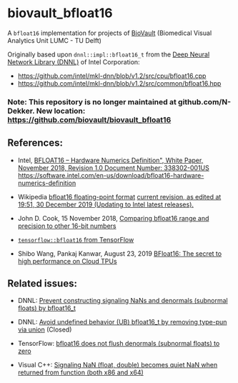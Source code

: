 # biovault_bfloat16

A `bfloat16` implementation for projects of [BioVault](https://github.com/biovault) (Biomedical Visual Analytics Unit LUMC - TU Delft)

Originally based upon `dnnl::impl::bfloat16_t` from the [Deep Neural Network Library (DNNL)](https://github.com/intel/mkl-dnn) of Intel Corporation:
* https://github.com/intel/mkl-dnn/blob/v1.2/src/cpu/bfloat16.cpp
* https://github.com/intel/mkl-dnn/blob/v1.2/src/common/bfloat16.hpp

### Note: This repository is no longer maintained at github.com/N-Dekker. New location: https://github.com/biovault/biovault_bfloat16

## References:

* Intel, [BFLOAT16 – Hardware Numerics Definition", White Paper, November 2018, Revision 1.0 Document Number: 338302-001US](https://software.intel.com/sites/default/files/managed/40/8b/bf16-hardware-numerics-definition-white-paper.pdf)
  https://software.intel.com/en-us/download/bfloat16-hardware-numerics-definition

* Wikipedia [bfloat16 floating-point format](https://en.wikipedia.org/wiki/Bfloat16_floating-point_format)
  [current revision, as edited at 19:51, 30 December 2019 (Updating to Intel latest releases).](https://en.wikipedia.org/w/index.php?title=Bfloat16_floating-point_format&oldid=933243816)

* John D. Cook, 15 November 2018, [Comparing bfloat16 range and precision to other 16-bit numbers](https://www.johndcook.com/blog/2018/11/15/bfloat16)

* [`tensorflow::bfloat16` from TensorFlow](https://github.com/tensorflow/tensorflow/tree/v2.1.0/tensorflow/core/lib/bfloat16)

* Shibo Wang, Pankaj Kanwar, August 23, 2019 [BFloat16: The secret to high performance on Cloud TPUs](https://cloud.google.com/blog/products/ai-machine-learning/bfloat16-the-secret-to-high-performance-on-cloud-tpus)

## Related issues:

* DNNL: [Prevent constructing signaling NaNs and denormals (subnormal floats) by bfloat16_t](https://github.com/intel/mkl-dnn/pull/649)

* DNNL: [Avoid undefined behavior (UB) bfloat16_t by removing type-pun via union](https://github.com/intel/mkl-dnn/pull/646) (Closed)

* TensorFlow: [bfloat16 does not flush denormals (subnormal floats) to zero](https://github.com/tensorflow/tensorflow/issues/36514)
 
* Visual C++: [Signaling NaN (float, double) becomes quiet NaN when returned from function (both x86 and x64)](https://developercommunity.visualstudio.com/content/problem/903305/signaling-nan-float-double-becomes-quiet-nan-when.html)
